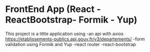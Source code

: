# FrontEnd App (React -ReactBootstrap- Formik - Yup)

This project is a little application using 
  -an api with axios https://etablissements-publics.api.gouv.fr/v3/departements/
  -form validation using Formik and Yup
  -react router
  -react-bootstrap
